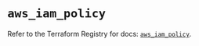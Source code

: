 # `aws_iam_policy`

Refer to the Terraform Registry for docs: [`aws_iam_policy`](https://registry.terraform.io/providers/hashicorp/aws/6.11.0/docs/resources/iam_policy).
